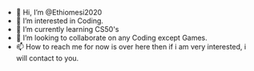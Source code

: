 - 👋 Hi, I’m @Ethiomesi2020
- 👀 I’m interested in Coding.
- 🌱 I’m currently learning CS50's
- 💞️ I’m looking to collaborate on any Coding except Games.
- 📫 How to reach me for now is over here then if i am very interested, i will contact to you.

<!---
Ethiomesi2020/Ethiomesi2020 is a ✨ special ✨ repository because its `README.md` 
(this file) appears on your GitHub profile.
You can click the Preview link to take a look at your changes.
--->
